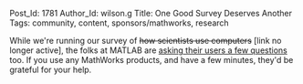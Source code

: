 Post_Id: 1781
Author_Id: wilson.g
Title: One Good Survey Deserves Another
Tags: community, content, sponsors/mathworks, research

<p>While we're running our survey of <del href="http://softwareresearch.ca/seg/SCS/scientific-computing-survey.html">how scientists use computers</del> [link no longer active], the folks at MATLAB are <a href="http://www.customersat3.com/TakeSurvey.asp?si=c3Y%2BMBjNHcc%3D">asking their users a few questions</a> too.  If you use any MathWorks products, and have a few minutes, they'd be grateful for your help.</p>
